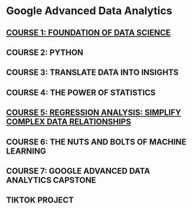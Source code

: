 # Google Advanced Data Analytics
## [COURSE 1: FOUNDATION OF DATA SCIENCE](https://github.com/chongna95/Google-Advanced-Data-Analytics-/tree/main/Course%201%20:%20Foundations%20of%20Data%20Science)
## COURSE 2: PYTHON
## COURSE 3: TRANSLATE DATA INTO INSIGHTS
## COURSE 4: THE POWER OF STATISTICS
## [COURSE 5: REGRESSION ANALYSIS: SIMPLIFY COMPLEX DATA RELATIONSHIPS](https://github.com/chongna95/Google-Advanced-Data-Analytics-/tree/main/Course%205%3A%20Regression%20Analysis)
## COURSE 6: THE NUTS AND BOLTS OF MACHINE LEARNING
## COURSE 7: GOOGLE ADVANCED DATA ANALYTICS CAPSTONE
## TIKTOK PROJECT
